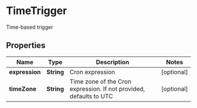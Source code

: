 

# TimeTrigger

Time-based trigger

## Properties

Name | Type | Description | Notes
------------ | ------------- | ------------- | -------------
**expression** | **String** | Cron expression |  [optional]
**timeZone** | **String** | Time zone of the Cron expression. If not provided, defaults to UTC |  [optional]



